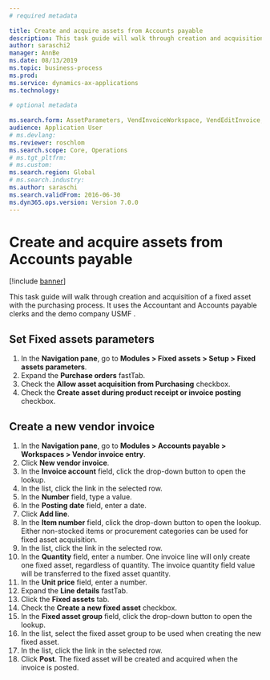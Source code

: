 ```yaml
--- 
# required metadata 
 
title: Create and acquire assets from Accounts payable
description: This task guide will walk through creation and acquisition of a fixed asset with the purchasing process. 
author: saraschi2
manager: AnnBe 
ms.date: 08/13/2019
ms.topic: business-process 
ms.prod:  
ms.service: dynamics-ax-applications 
ms.technology:  
 
# optional metadata 
 
ms.search.form: AssetParameters, VendInvoiceWorkspace, VendEditInvoice, VendTableLookup, InventItemIdLookupSimple, AssetTable   
audience: Application User 
# ms.devlang:  
ms.reviewer: roschlom
ms.search.scope: Core, Operations 
# ms.tgt_pltfrm:  
# ms.custom:  
ms.search.region: Global
# ms.search.industry: 
ms.author: saraschi
ms.search.validFrom: 2016-06-30 
ms.dyn365.ops.version: Version 7.0.0 
---
```

# Create and acquire assets from Accounts payable

[!include [banner](../../includes/banner.md)]

This task guide will walk through creation and acquisition of a fixed asset with the purchasing process.  It uses the Accountant and Accounts payable clerks and the demo company USMF .


## Set Fixed assets parameters
1. In the **Navigation pane**, go to **Modules > Fixed assets > Setup > Fixed assets parameters**.
2. Expand the **Purchase orders** fastTab.
3. Check the **Allow asset acquisition from Purchasing** checkbox.
4. Check the **Create asset during product receipt or invoice posting** checkbox.

## Create a new vendor invoice
1. In the **Navigation pane**, go to **Modules > Accounts payable > Workspaces > Vendor invoice entry**.
2. Click **New vendor invoice**.
3. In the **Invoice account** field, click the drop-down button to open the lookup.
4. In the list, click the link in the selected row.
5. In the **Number** field, type a value.
6. In the **Posting date** field, enter a date.
7. Click **Add line**.
8. In the **Item number** field, click the drop-down button to open the lookup. Either non-stocked items or procurement categories can be used for fixed asset acquisition.  
9. In the list, click the link in the selected row.
10. In the **Quantity** field, enter a number. One invoice line will only create one fixed asset, regardless of quantity. The invoice quantity field value will be transferred to the fixed asset quantity.  
11. In the **Unit price** field, enter a number.
12. Expand the **Line details** fastTab.
13. Click the **Fixed assets** tab.
14. Check the **Create a new fixed asset** checkbox.
15. In the **Fixed asset group** field, click the drop-down button to open the lookup.
16. In the list, select the fixed asset group to be used when creating the new fixed asset.
17. In the list, click the link in the selected row.
18. Click **Post**. The fixed asset will be created and acquired when the invoice is posted.  

